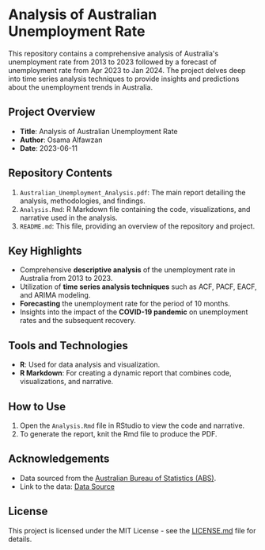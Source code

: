 # Analysis of Australian Unemployment Rate

This repository contains a comprehensive analysis of Australia's unemployment rate from 2013 to 2023 followed by a forecast of unemployment rate from Apr 2023 to Jan 2024. The project delves deep into time series analysis techniques to provide insights and predictions about the unemployment trends in Australia.

## Project Overview

- **Title**: Analysis of Australian Unemployment Rate
- **Author**: Osama Alfawzan
- **Date**: 2023-06-11

## Repository Contents

1. `Australian_Unemployment_Analysis.pdf`: The main report detailing the analysis, methodologies, and findings.
2. `Analysis.Rmd`: R Markdown file containing the code, visualizations, and narrative used in the analysis.
3. `README.md`: This file, providing an overview of the repository and project.

## Key Highlights

- Comprehensive **descriptive analysis** of the unemployment rate in Australia from 2013 to 2023.
- Utilization of **time series analysis techniques** such as ACF, PACF, EACF, and ARIMA modeling.
- **Forecasting** the unemployment rate for the period of 10 months.
- Insights into the impact of the **COVID-19 pandemic** on unemployment rates and the subsequent recovery.

## Tools and Technologies

- **R**: Used for data analysis and visualization.
- **R Markdown**: For creating a dynamic report that combines code, visualizations, and narrative.

## How to Use
1. Open the `Analysis.Rmd` file in RStudio to view the code and narrative.
2. To generate the report, knit the Rmd file to produce the PDF.

## Acknowledgements

- Data sourced from the [Australian Bureau of Statistics (ABS)](https://www.abs.gov.au/).
- Link to the data: [Data Source](https://www.abs.gov.au/statistics/labour/employment-and-unemployment/labour-force-australia/latest-release)

## License

This project is licensed under the MIT License - see the [LICENSE.md](LICENSE.md) file for details.

